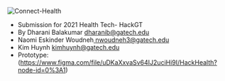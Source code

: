 ![Connect-Health](/app/src/main/res/drawable-v24)
* Submission for 2021 Health Tech- HackGT
* By Dharani Balakumar [dharanib@gatech.edu](mailto:dharanib@gatech.edu)
* Naomi Eskinder Woudneh[ nwoudneh3@gatech.edu](mailto:nwoudneh3@gatech.edu)
* Kim Huynh [kimhuynh@gatech.edu](mailto:kimhuynh@gatech.edu)
* Prototype: (https://www.figma.com/file/uDKaXxvaSv64IJ2uciHi9I/HackHealth?node-id=0%3A1)